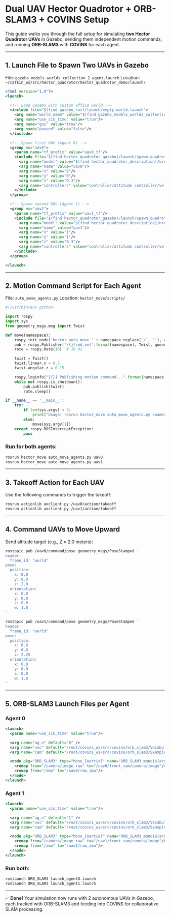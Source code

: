 # Dual UAV Hector Quadrotor + ORB-SLAM3 + COVINS Setup

This guide walks you through the full setup for simulating **two Hector Quadrotor UAVs** in Gazebo, sending them independent motion commands, and running **ORB-SLAM3** with **COVINS** for each agent.

---

## 1. Launch File to Spawn Two UAVs in Gazebo

File: `gazebo_models_worlds_collection_2_agent.launch`
Location: `~/catkin_ws/src/hector_quadrotor/hector_quadrotor_demo/launch/`

```xml
<?xml version="1.0"?>
<launch>

  <!-- Load Gazebo with custom office world -->
  <include file="$(find gazebo_ros)/launch/empty_world.launch">
    <arg name="world_name" value="$(find gazebo_models_worlds_collection)/worlds/office_cpr.world"/>
    <arg name="use_sim_time" value="true"/>
    <arg name="gui" value="true"/>
    <arg name="paused" value="false"/>
  </include>

  <!-- Spawn first UAV (Agent 0) -->
  <group ns="uav0">
    <param name="tf_prefix" value="uav0_tf"/>
    <include file="$(find hector_quadrotor_gazebo)/launch/spawn_quadrotor.launch">
      <arg name="model" value="$(find hector_quadrotor_description)/urdf/quadrotor_hokuyo_utm30lx.gazebo.xacro"/>
      <arg name="name" value="uav0"/>
      <arg name="x" value="0"/>
      <arg name="y" value="0"/>
      <arg name="z" value="0.3"/>
      <arg name="controllers" value="controller/attitude controller/velocity controller/position"/>
    </include>
  </group>

  <!-- Spawn second UAV (Agent 1) -->
  <group ns="uav1">
    <param name="tf_prefix" value="uav1_tf"/>
    <include file="$(find hector_quadrotor_gazebo)/launch/spawn_quadrotor.launch">
      <arg name="model" value="$(find hector_quadrotor_description)/urdf/quadrotor_hokuyo_utm30lx.gazebo.xacro"/>
      <arg name="name" value="uav1"/>
      <arg name="x" value="1"/>
      <arg name="y" value="1"/>
      <arg name="z" value="0.3"/>
      <arg name="controllers" value="controller/attitude controller/velocity controller/position"/>
    </include>
  </group>

</launch>
```

---

## 2. Motion Command Script for Each Agent

File: `auto_move_agents.py`
Location: `hector_move/scripts/`

```python
#!/usr/bin/env python

import rospy
import sys
from geometry_msgs.msg import Twist

def move(namespace):
    rospy.init_node('hector_auto_move_' + namespace.replace('/', ''), anonymous=True)
    pub = rospy.Publisher('/{}/cmd_vel'.format(namespace), Twist, queue_size=10)
    rate = rospy.Rate(10)  # 10 Hz

    twist = Twist()
    twist.linear.x = 0.5
    twist.angular.z = 0.15

    rospy.loginfo("[{}] Publishing motion command...".format(namespace))
    while not rospy.is_shutdown():
        pub.publish(twist)
        rate.sleep()

if __name__ == '__main__':
    try:
        if len(sys.argv) < 2:
            print("Usage: rosrun hector_move auto_move_agents.py <namespace>")
        else:
            move(sys.argv[1])
    except rospy.ROSInterruptException:
        pass
```

### Run for both agents:

```bash
rosrun hector_move auto_move_agents.py uav0
rosrun hector_move auto_move_agents.py uav1
```

---

## 3. Takeoff Action for Each UAV

Use the following commands to trigger the takeoff:

```bash
rosrun actionlib axclient.py /uav0/action/takeoff
rosrun actionlib axclient.py /uav1/action/takeoff
```

---

## 4. Command UAVs to Move Upward

Send altitude target (e.g., Z = 2.0 meters):

```bash
rostopic pub /uav0/command/pose geometry_msgs/PoseStamped '
header:
  frame_id: "world"
pose:
  position:
    x: 0.0
    y: 0.0
    z: 2.0
  orientation:
    x: 0.0
    y: 0.0
    z: 0.0
    w: 1.0
'

rostopic pub /uav1/command/pose geometry_msgs/PoseStamped '
header:
  frame_id: "world"
pose:
  position:
    x: 0.0
    y: 0.0
    z: 2.25
  orientation:
    x: 0.0
    y: 0.0
    z: 0.0
    w: 1.0
'
```

---

## 5. ORB-SLAM3 Launch Files per Agent

### Agent 0

```xml
<launch>
  <param name="use_sim_time" value="true"/>

  <arg name="ag_n" default="0" />
  <arg name="voc" default="/root/covins_ws/src/covins/orb_slam3/Vocabulary/ORBvoc.txt" />
  <arg name="cam" default="/root/covins_ws/src/covins/orb_slam3/Examples/real_camera_hector.yaml" />

  <node pkg="ORB_SLAM3" type="Mono_Inertial" name="ORB_SLAM3_monoi$(arg ag_n)" args="$(arg voc) $(arg cam)" output="screen">
    <remap from="/camera/image_raw" to="/uav0/front_cam/camera/image"/>
    <remap from="/imu" to="/uav0/raw_imu"/>
  </node>
</launch>
```

### Agent 1

```xml
<launch>
  <param name="use_sim_time" value="true"/>

  <arg name="ag_n" default="1" />
  <arg name="voc" default="/root/covins_ws/src/covins/orb_slam3/Vocabulary/ORBvoc.txt" />
  <arg name="cam" default="/root/covins_ws/src/covins/orb_slam3/Examples/real_camera_hector.yaml" />

  <node pkg="ORB_SLAM3" type="Mono_Inertial" name="ORB_SLAM3_monoi$(arg ag_n)" args="$(arg voc) $(arg cam)" output="screen">
    <remap from="/camera/image_raw" to="/uav1/front_cam/camera/image"/>
    <remap from="/imu" to="/uav1/raw_imu"/>
  </node>
</launch>
```

### Run both:

```bash
roslaunch ORB_SLAM3 launch_agent0.launch
roslaunch ORB_SLAM3 launch_agent1.launch
```

---

✅ **Done!** Your simulation now runs with 2 autonomous UAVs in Gazebo, each tracked with ORB-SLAM3 and feeding into COVINS for collaborative SLAM processing.

